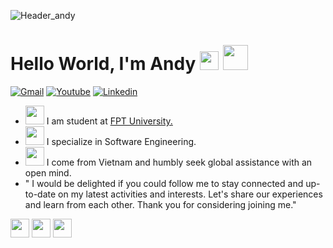 ![Header_andy](https://user-images.githubusercontent.com/114195582/224937528-4b9ab948-c78b-428b-bdaf-cc335763b1b3.png)
# Hello World, I'm Andy <img src="https://media.giphy.com/media/u3NqET5KZHkOs/giphy.gif" width="30" /> <img src="https://media.giphy.com/media/vlwVZMjk5ivdYwkDWT/giphy.gif" width="40" />

[![Gmail](https://img.shields.io/twitter/url?label=Gmail&logo=gmail&url=https://gmail.com)](mailto:duy.maianh26@gmail.com)
[![Youtube](https://img.shields.io/twitter/url?label=Youtube&logo=youtube&url=https://youtube.com/channel/UCPyoqMKq7tppeRDZZi01mVQ)](https://www.youtube.com/channel/UCUlSAlxQpWeZzeh1B_CDibg)
[![Linkedin](https://img.shields.io/twitter/url?label=Linkedin&logo=linkedin&url=https://linkedin.com/in/quankun)](https://www.linkedin.com/in/anh-duy-mai-a65683251/)
<br />

- <img src="https://media.giphy.com/media/XuBtcsV266vepmoEYG/giphy.gif" width="30" /> I am student at [FPT University.](https://daihoc.fpt.edu.vn/)
- <img src="https://media.giphy.com/media/MCdT1HmNv7nAm7SWTf/giphy.gif" width="30" /> I specialize in Software Engineering.
- <img src="https://media.giphy.com/media/j60Al5O5MRr4AkNmkz/giphy.gif" width="30" /> I come from Vietnam and humbly seek global assistance with an open mind.
- " I would be delighted if you could follow me to stay connected and up-to-date on my latest activities and interests. Let's share our experiences and learn from each other. Thank you for considering joining me."

<img src="https://img.icons8.com/color/256/c-plus-plus-logo.png" width="30" /> <img src="https://img.icons8.com/stickers/256/python.png" width="30" /> <img src="https://img.icons8.com/nolan/256/ibm.png" width="30" />


